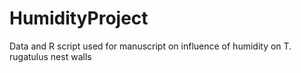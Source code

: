 # HumidityProject
Data and R script used for manuscript on influence of humidity on T. rugatulus nest walls
